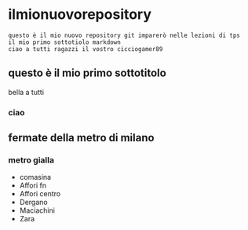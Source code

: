 # ilmionuovorepository
    questo è il mio nuovo repository git imparerò nelle lezioni di tps
    il mio primo sottotiolo markdown
    ciao a tutti ragazzi il vostro cicciogamer89
## questo è il mio primo sottotitolo
bella a tutti
### ciao
## fermate della metro di milano
### metro gialla
- comasina
- Affori fn
- Affori centro
- Dergano 
- Maciachini
- Zara 
